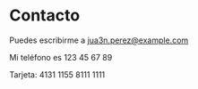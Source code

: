 # Contacto

Puedes escribirme a jua3n.perez@example.com

Mi teléfono es 123 45 67 89

Tarjeta: 4131 1155 8111 1111
